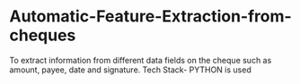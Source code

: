 # Automatic-Feature-Extraction-from-cheques
To extract information from different data fields on the cheque such as amount, payee, date and signature. Tech Stack- PYTHON is used
